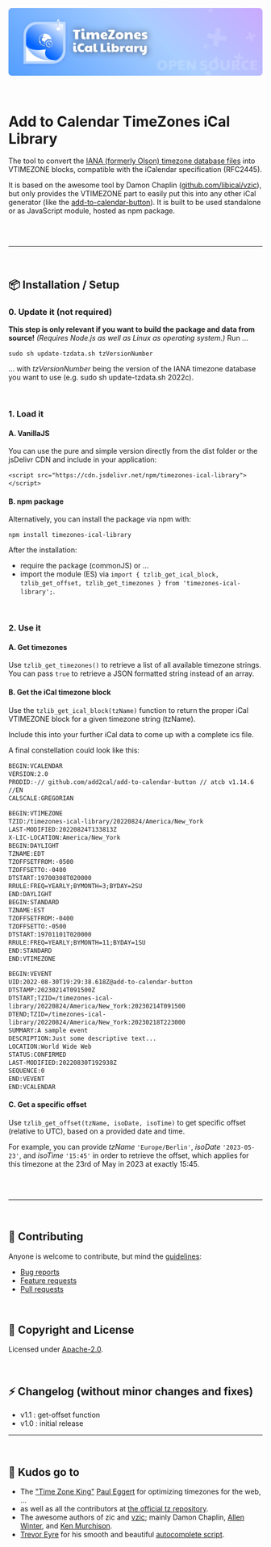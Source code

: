 ![Add to Calendar TimeZone iCal Library](https://github.com/add2cal/timezones-ical-library/blob/main/readme-header.png?raw=true)

<br />

# Add to Calendar TimeZones iCal Library

The tool to convert the [IANA (formerly Olson) timezone database files](http://www.iana.org/time-zones) into VTIMEZONE blocks, compatible with the iCalendar specification (RFC2445).

It is based on the awesome tool by Damon Chaplin ([github.com/libical/vzic](https://github.com/libical/vzic)), but only provides the VTIMEZONE part to easily put this into any other iCal generator (like the [add-to-calendar-button](https://github.com/add2cal/add-to-calendar-button)). It is built to be used standalone or as JavaScript module, hosted as npm package.

<br /><br />

---

<br />

## 📦 Installation / Setup

### 0. Update it (not required)

**This step is only relevant if you want to build the package and data from source!** 
*(Requires Node.js as well as Linux as operating system.)* 
Run ...

```
sudo sh update-tzdata.sh tzVersionNumber
```

... with *tzVersionNumber* being the version of the IANA timezone database you want to use (e.g. sudo sh update-tzdata.sh 2022c).

<br />

### 1. Load it

#### A. VanillaJS

You can use the pure and simple version directly from the dist folder or the jsDelivr CDN and include in your application:

```
<script src="https://cdn.jsdelivr.net/npm/timezones-ical-library"></script>
```

#### B. npm package

Alternatively, you can install the package via npm with:

```
npm install timezones-ical-library
```

After the installation:
- require the package (commonJS) or ...
- import the module (ES) via `import { tzlib_get_ical_block, tzlib_get_offset, tzlib_get_timezones } from 'timezones-ical-library';`.

<br />

### 2. Use it

#### A. Get timezones

Use `tzlib_get_timezones()` to retrieve a list of all available timezone strings. You can pass `true` to retrieve a JSON formatted string instead of an array.

#### B. Get the iCal timezone block

Use the `tzlib_get_ical_block(tzName)` function to return the proper iCal VTIMEZONE block for a given timezone string (tzName).

Include this into your further iCal data to come up with a complete ics file.

A final constellation could look like this:

```
BEGIN:VCALENDAR
VERSION:2.0
PRODID:-// github.com/add2cal/add-to-calendar-button // atcb v1.14.6 //EN
CALSCALE:GREGORIAN
```

```
BEGIN:VTIMEZONE
TZID:/timezones-ical-library/20220824/America/New_York
LAST-MODIFIED:20220824T133813Z
X-LIC-LOCATION:America/New_York
BEGIN:DAYLIGHT
TZNAME:EDT
TZOFFSETFROM:-0500
TZOFFSETTO:-0400
DTSTART:19700308T020000
RRULE:FREQ=YEARLY;BYMONTH=3;BYDAY=2SU
END:DAYLIGHT
BEGIN:STANDARD
TZNAME:EST
TZOFFSETFROM:-0400
TZOFFSETTO:-0500
DTSTART:19701101T020000
RRULE:FREQ=YEARLY;BYMONTH=11;BYDAY=1SU
END:STANDARD
END:VTIMEZONE
```

```
BEGIN:VEVENT
UID:2022-08-30T19:29:38.618Z@add-to-calendar-button
DTSTAMP:20230214T091500Z
DTSTART;TZID=/timezones-ical-library/20220824/America/New_York:20230214T091500
DTEND;TZID=/timezones-ical-library/20220824/America/New_York:20230218T223000
SUMMARY:A sample event
DESCRIPTION:Just some descriptive text...
LOCATION:World Wide Web
STATUS:CONFIRMED
LAST-MODIFIED:20220830T192938Z
SEQUENCE:0
END:VEVENT
END:VCALENDAR
```

#### C. Get a specific offset

Use `tzlib_get_offset(tzName, isoDate, isoTime)` to get specific offset (relative to UTC), based on a provided date and time.

For example, you can provide *tzName* `'Europe/Berlin'`, *isoDate* `'2023-05-23'`, and *isoTime* `'15:45'` in order to retrieve the offset, which applies for this timezone at the 23rd of May in 2023 at exactly 15:45.

<br /><br />

---

<br />

## 🙌 Contributing

Anyone is welcome to contribute, but mind the [guidelines](.github/CONTRIBUTING.md):

- [Bug reports](.github/CONTRIBUTING.md#bugs)
- [Feature requests](.github/CONTRIBUTING.md#features)
- [Pull requests](.github/CONTRIBUTING.md#pull-requests)

<br />

## 📃 Copyright and License

Licensed under [Apache-2.0](LICENSE).

<br />

## ⚡ Changelog (without minor changes and fixes)

- v1.1 : get-offset function
- v1.0 : initial release

---

<br />

## 💜 Kudos go to

* The ["Time Zone King"](https://samueli.ucla.edu/time-zone-king-how-one-ucla-computer-scientist-keeps-digital-clocks-ticking/) [Paul Eggert](https://github.com/eggert) for optimizing timezones for the web, ...
* as well as all the contributors at [the official tz repository](https://github.com/eggert/tz).
* The awesome authors of zic and [vzic](https://github.com/libical/vzic/graphs/contributors); mainly Damon Chaplin, [Allen Winter](https://github.com/winterz), and [Ken Murchison](https://github.com/ksmurchison).
* [Trevor Eyre](https://github.com/trevoreyre) for his smooth and beautiful [autocomplete script](https://github.com/trevoreyre/autocomplete).
